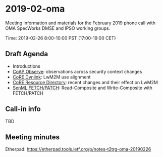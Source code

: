 # 2019-02-oma

Meeting information and materials for the February 2019 phone call with OMA SpecWorks DMSE and IPSO working groups.

Time: 2019-02-26 8:00-10:00 PST (17:00-19:00 CET)

## Draft Agenda

* Introductions 
* [CoAP Observe](https://tools.ietf.org/html/rfc7641): observations across security context changes
* [CoRE Dynlink](https://tools.ietf.org/html/draft-ietf-core-dynlink-07): LwM2M use alignment
* [CoRE Resource Directory](https://tools.ietf.org/html/draft-ietf-core-resource-directory-19): recent changes and their effect on LwM2M
* [SenML FETCH/PATCH](https://tools.ietf.org/html/draft-ietf-core-senml-etch-00): Read-Composite and Write-Composite with FETCH/PATCH
 
## Call-in info

TBD

## Meeting minutes

Etherpad: https://etherpad.tools.ietf.org/p/notes-t2trg-oma-20190226
